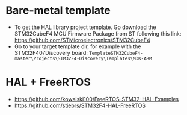 # Bare-metal template
- To get the HAL library project template. Go download the STM32CubeF4 MCU Firmware Package from ST following this link:
https://github.com/STMicroelectronics/STM32CubeF4
- Go to your target template dir, for example with the STM32F407Discovery board: `TemplateSTM32CubeF4-master\Projects\STM32F4-Discovery\Templates\MDK-ARM`
# HAL + FreeRTOS
- https://github.com/kowalski100/FreeRTOS-STM32-HAL-Examples
- https://github.com/stiebrs/STM32F4-HAL-FreeRTOS
